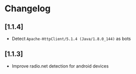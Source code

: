 # Changelog

## [1.1.4]

- Detect `Apache-HttpClient/5.1.4 (Java/1.8.0_144)` as bots

## [1.1.3]

- Improve radio.net detection for android devices
